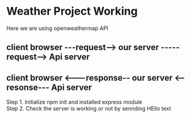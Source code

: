 # Weather Project Working  


Here we are using openweathermap API  

## client browser ---request--> our server -----request--> Api server  
## client browser <---response-- our server <--resonse--- Api server  


Step 1. Initialize npm init and installed express module      
Step 2. Check the server is working or not by sennding HEllo text  
